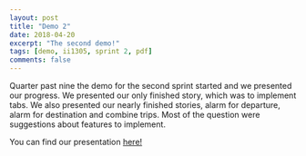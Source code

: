```yaml
---
layout: post
title: "Demo 2"
date: 2018-04-20
excerpt: "The second demo!"
tags: [demo, ii1305, sprint 2, pdf]
comments: false
---
```


Quarter past nine the demo for the second sprint started and we presented our progress. We presented our only finished story, 
which was to implement tabs. We also presented our nearly finished stories, alarm for departure, alarm for destination and combine trips.
Most of the question were suggestions about features to implement. 

You can find our presentation [here!](https://team-eight.github.io/assets/pdf/Demo-2.pdf)

